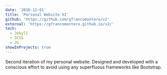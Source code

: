 ```yaml
---
date: '2016-12-01'
title: 'Personal Website V2'
github: 'https://github.com/gfrancomontero/v2'
external: 'https://gfrancomontero.github.io/v2/'
tech:
  - Jekyll
  - SCSS
  - JS
showInProjects: true
---
```


Second iteration of my personal website. Designed and developed with a conscious effort to avoid using any superfluous frameworks like Bootstrap.
